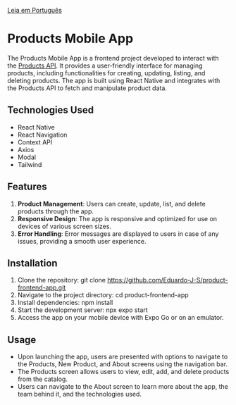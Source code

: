 
[Leia em Português](README.md)

# Products Mobile App
The Products Mobile App is a frontend project developed to interact with the [Products API](https://github.com/Eduardo-J-S/product-management-api). It provides a user-friendly interface for managing products, including functionalities for creating, updating, listing, and deleting products. The app is built using React Native and integrates with the Products API to fetch and manipulate product data.

## Technologies Used
- React Native
- React Navigation
- Context API
- Axios
- Modal
- Tailwind

## Features
1. **Product Management**: Users can create, update, list, and delete products through the app.
2. **Responsive Design**: The app is responsive and optimized for use on devices of various screen sizes.
3. **Error Handling**: Error messages are displayed to users in case of any issues, providing a smooth user experience.

## Installation
1. Clone the repository: git clone https://github.com/Eduardo-J-S/product-frontend-app.git
2. Navigate to the project directory: cd product-frontend-app
3. Install dependencies: npm install
4. Start the development server: npx expo start
5. Access the app on your mobile device with Expo Go or on an emulator.

## Usage
- Upon launching the app, users are presented with options to navigate to the Products, New Product, and About screens using the navigation bar.
- The Products screen allows users to view, edit, add, and delete products from the catalog.
- Users can navigate to the About screen to learn more about the app, the team behind it, and the technologies used.

